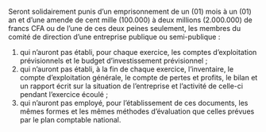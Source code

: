 Seront solidairement punis d’un emprisonnement de un (01) mois à un (01) an et d’une amende de cent mille (100.000) à deux millions (2.000.000) de francs CFA ou de l’une de ces deux peines seulement, les membres du comité de direction d’une entreprise publique ou semi-publique :
1. qui n’auront pas établi, pour chaque exercice, les comptes d’exploitation prévisionnels et le budget d’investissement prévisionnel ;
2. qui n’auront pas établi, à la fin de chaque exercice, l’inventaire, le compte d’exploitation générale, le compte de pertes et profits, le bilan et un rapport écrit sur la situation de l’entreprise et l’activité de celle-ci pendant l’exercice écoulé ;
3. qui n’auront pas employé, pour l’établissement de ces documents, les mêmes formes et les mêmes méthodes d’évaluation que celles prévues par le plan comptable national.
